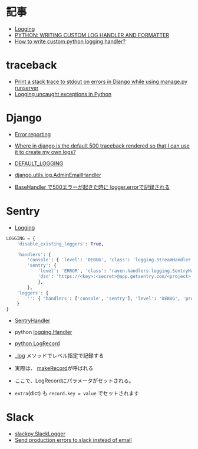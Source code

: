 # 記事

- [Logging](http://docs.python-guide.org/en/latest/writing/logging/)
- [PYTHON: WRITING CUSTOM LOG HANDLER AND FORMATTER](http://masnun.com/2015/11/04/python-writing-custom-log-handler-and-formatter.html)
- [How to write custom python logging handler?](http://stackoverflow.com/questions/3118059/how-to-write-custom-python-logging-handler)

# traceback


- [Print a stack trace to stdout on errors in Django while using manage.py runserver](http://stackoverflow.com/questions/5886275/print-a-stack-trace-to-stdout-on-errors-in-django-while-using-manage-py-runserve)
- [Logging uncaught exceptions in Python](http://stackoverflow.com/questions/6234405/logging-uncaught-exceptions-in-python)


# Django

- [Error reporting](https://docs.djangoproject.com/ja/1.9/howto/error-reporting/)
- [Where in django is the default 500 traceback rendered so that I can use it to create my own logs?](http://stackoverflow.com/questions/12924746/where-in-django-is-the-default-500-traceback-rendered-so-that-i-can-use-it-to-cr)
- [DEFAULT_LOGGING](https://github.com/django/django/blob/1.8/django%2Futils%2Flog.py#L23)
- [django.utils.log.AdminEmailHandler](https://github.com/django/django/blob/1.8/django%2Futils%2Flog.py#L89)

- [BaseHandler で500エラーが起きた時に logger.errorで記録される](https://github.com/hdknr/annotated-django/commit/b8da3eb7d7acda42b945dc3b8f6ea37151bb7978)

# Sentry

- [Logging](https://docs.getsentry.com/hosted/clients/python/integrations/logging/)


~~~py
LOGGING = {
    'disable_existing_loggers': True,

    'handlers': {
        'console': { 'level': 'DEBUG', 'class': 'logging.StreamHandler', },
        'sentry': {
            'level': 'ERROR', 'class': 'raven.handlers.logging.SentryHandler',
            'dsn': 'https://<key>:<secret>@app.getsentry.com/<project>',
            },
        },
    'loggers': {
        '': { 'handlers': ['console', 'sentry'], 'level': 'DEBUG', 'propagate': False, },
    }
}
~~~

- [SentryHandler](https://github.com/getsentry/raven-python/blob/master/raven/handlers/logging.py#L29)
- python [logging.Handler](https://hg.python.org/cpython/file/2.7/Lib/logging/__init__.py#l656)
- [python LogRecord](http://docs.python.jp/3/library/logging.html#logrecord-objects)

- [_log](https://hg.python.org/cpython/file/2.7/Lib/logging/__init__.py#l1267) メソッドでレベル指定で記録する
- 実際は、 [makeRecord](https://hg.python.org/cpython/file/2.7/Lib/logging/__init__.py#l1254)が呼ばれる
- ここで、LogRecordにパラメータがセットされる。
- `extra`(dict) も `record.key = value` でセットされます

# Slack


- [slackpy.SlackLogger](https://github.com/iktakahiro/slackpy/blob/master/slackpy/slackpy.py)
- [Send production errors to slack instead of email](http://stackoverflow.com/questions/29914390/send-production-errors-to-slack-instead-of-email)
